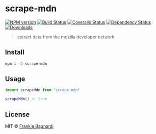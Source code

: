 # scrape-mdn

[![NPM version][npm-image]][npm-url]
[![Build Status][travis-image]][travis-url]
[![Coveralls Status][coveralls-image]][coveralls-url]
[![Dependency Status][depstat-image]][depstat-url]
[![Downloads][download-badge]][npm-url]

> extract data from the mozilla developer network

## Install

```sh
npm i -D scrape-mdn
```

## Usage

```js
import scrapeMdn from "scrape-mdn"

scrapeMdn() // true
```

## License

MIT © [Frankie Bagnardi](https://github.com/brigand/scrape-mdn)

[npm-url]: https://npmjs.org/package/scrape-mdn
[npm-image]: https://img.shields.io/npm/v/scrape-mdn.svg?style=flat-square

[travis-url]: https://travis-ci.org/brigand/scrape-mdn
[travis-image]: https://img.shields.io/travis/brigand/scrape-mdn.svg?style=flat-square

[coveralls-url]: https://coveralls.io/r/brigand/scrape-mdn
[coveralls-image]: https://img.shields.io/coveralls/brigand/scrape-mdn.svg?style=flat-square

[depstat-url]: https://david-dm.org/brigand/scrape-mdn
[depstat-image]: https://david-dm.org/brigand/scrape-mdn.svg?style=flat-square

[download-badge]: http://img.shields.io/npm/dm/scrape-mdn.svg?style=flat-square
